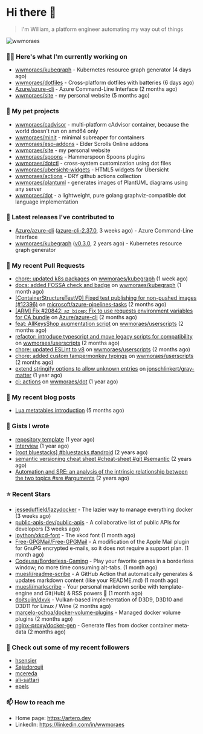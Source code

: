# Hi there 👋

> I'm William, a platform engineer automating my way out of things

<img src="https://github-readme-stats.vercel.app/api?username=wwmoraes&show_icons=true" alt="wwmoraes" />

### 👨‍💻 Here's what I'm currently working on

- [wwmoraes/kubegraph](https://github.com/wwmoraes/kubegraph) - Kubernetes resource graph generator (4 days ago)
- [wwmoraes/dotfiles](https://github.com/wwmoraes/dotfiles) - Cross-platform dotfiles with batteries (6 days ago)
- [Azure/azure-cli](https://github.com/Azure/azure-cli) - Azure Command-Line Interface (2 months ago)
- [wwmoraes/site](https://github.com/wwmoraes/site) - my personal website (5 months ago)

### 🌱 My pet projects

- [wwmoraes/cadvisor](https://github.com/wwmoraes/cadvisor) - multi-platform cAdvisor container, because the world doesn&#39;t run on amd64 only
- [wwmoraes/minit](https://github.com/wwmoraes/minit) - minimal subreaper for containers
- [wwmoraes/eso-addons](https://github.com/wwmoraes/eso-addons) - Elder Scrolls Online addons
- [wwmoraes/site](https://github.com/wwmoraes/site) - my personal website
- [wwmoraes/spoons](https://github.com/wwmoraes/spoons) - Hammerspoon Spoons plugins
- [wwmoraes/dotctl](https://github.com/wwmoraes/dotctl) - cross-system customization using dot files
- [wwmoraes/ubersicht-widgets](https://github.com/wwmoraes/ubersicht-widgets) - HTML5 widgets for Übersicht
- [wwmoraes/actions](https://github.com/wwmoraes/actions) - DRY github actions collection
- [wwmoraes/plantuml](https://github.com/wwmoraes/plantuml) - generates images of PlantUML diagrams using any server
- [wwmoraes/dot](https://github.com/wwmoraes/dot) - a lightweight, pure golang graphviz-compatible dot language implementation

### 🔭 Latest releases I've contributed to

- [Azure/azure-cli](https://github.com/Azure/azure-cli) ([azure-cli-2.37.0](https://github.com/Azure/azure-cli/releases/tag/azure-cli-2.37.0), 3 weeks ago) - Azure Command-Line Interface
- [wwmoraes/kubegraph](https://github.com/wwmoraes/kubegraph) ([v0.3.0](https://github.com/wwmoraes/kubegraph/releases/tag/v0.3.0), 2 years ago) - Kubernetes resource graph generator

### 🔨 My recent Pull Requests

- [chore: updated k8s packages](https://github.com/wwmoraes/kubegraph/pull/150) on [wwmoraes/kubegraph](https://github.com/wwmoraes/kubegraph) (1 week ago)
- [docs: added FOSSA check and badge](https://github.com/wwmoraes/kubegraph/pull/135) on [wwmoraes/kubegraph](https://github.com/wwmoraes/kubegraph) (1 month ago)
- [[ContainerStructureTestV0] Fixed test publishing for non-pushed images (#12396)](https://github.com/microsoft/azure-pipelines-tasks/pull/16079) on [microsoft/azure-pipelines-tasks](https://github.com/microsoft/azure-pipelines-tasks) (2 months ago)
- [[ARM] Fix #20842: `az bicep`: Fix to use requests environment variables for CA bundle](https://github.com/Azure/azure-cli/pull/21807) on [Azure/azure-cli](https://github.com/Azure/azure-cli) (2 months ago)
- [feat: AllKeysShop augmentation script](https://github.com/wwmoraes/userscripts/pull/38) on [wwmoraes/userscripts](https://github.com/wwmoraes/userscripts) (2 months ago)
- [refactor: introduce typescript and move legacy scripts for compatibility](https://github.com/wwmoraes/userscripts/pull/37) on [wwmoraes/userscripts](https://github.com/wwmoraes/userscripts) (2 months ago)
- [chore: updated ESLint to v8](https://github.com/wwmoraes/userscripts/pull/36) on [wwmoraes/userscripts](https://github.com/wwmoraes/userscripts) (2 months ago)
- [chore: added custom tampermonkey typings](https://github.com/wwmoraes/userscripts/pull/35) on [wwmoraes/userscripts](https://github.com/wwmoraes/userscripts) (2 months ago)
- [extend stringify options to allow unknown entries](https://github.com/jonschlinkert/gray-matter/pull/123) on [jonschlinkert/gray-matter](https://github.com/jonschlinkert/gray-matter) (1 year ago)
- [ci: actions](https://github.com/wwmoraes/dot/pull/3) on [wwmoraes/dot](https://github.com/wwmoraes/dot) (1 year ago)

### 📜 My recent blog posts

- [Lua metatables introduction](https://artero.dev/posts/lua-metatables-introduction/) (5 months ago)

### 📓 Gists I wrote

- [repository template](https://gist.github.com/75dc66767a9f487c8235c5423027f69c) (1 year ago)
- [Interview](https://gist.github.com/b2ac3c3d92414f5d57d3a0b567c78065) (1 year ago)
- [[root bluestacks] #bluestacks #android](https://gist.github.com/d5714685ebbe6fa5087f6bab489fa365) (2 years ago)
- [semantic versioning cheat sheet #cheat-sheet #git #semantic](https://gist.github.com/bd2ba1b347dd38ce9af9706388eed74f) (2 years ago)
- [Automation and SRE: an analysis of the intrinsic relationship between the two topics #sre #arguments](https://gist.github.com/1733d441d9c54a0e8164c8435ff9db8d) (2 years ago)

### ⭐ Recent Stars

- [jesseduffield/lazydocker](https://github.com/jesseduffield/lazydocker) - The lazier way to manage everything docker (3 weeks ago)
- [public-apis-dev/public-apis](https://github.com/public-apis-dev/public-apis) - A collaborative list of public APIs for developers (3 weeks ago)
- [ipython/xkcd-font](https://github.com/ipython/xkcd-font) - The xkcd font (1 month ago)
- [Free-GPGMail/Free-GPGMail](https://github.com/Free-GPGMail/Free-GPGMail) - A modification of the Apple Mail plugin for GnuPG encrypted e-mails, so it does not require a support plan. (1 month ago)
- [Codeusa/Borderless-Gaming](https://github.com/Codeusa/Borderless-Gaming) - Play your favorite games in a borderless window; no more time consuming alt-tabs.  (1 month ago)
- [muesli/readme-scribe](https://github.com/muesli/readme-scribe) - A GitHub Action that automatically generates &amp; updates markdown content (like your README.md) (1 month ago)
- [muesli/markscribe](https://github.com/muesli/markscribe) - Your personal markdown scribe with template-engine and Git(Hub) &amp; RSS powers 📜 (1 month ago)
- [doitsujin/dxvk](https://github.com/doitsujin/dxvk) - Vulkan-based implementation of D3D9, D3D10 and D3D11 for Linux / Wine (2 months ago)
- [marcelo-ochoa/docker-volume-plugins](https://github.com/marcelo-ochoa/docker-volume-plugins) - Managed docker volume plugins (2 months ago)
- [nginx-proxy/docker-gen](https://github.com/nginx-proxy/docker-gen) - Generate files from docker container meta-data (2 months ago)

### 👯 Check out some of my recent followers

- [hsensier](https://github.com/hsensier)
- [Sajadorouji](https://github.com/Sajadorouji)
- [mcereda](https://github.com/mcereda)
- [ali-sattari](https://github.com/ali-sattari)
- [epels](https://github.com/epels)

### 📫 How to reach me

- Home page: <https://artero.dev>
- LinkedIn: <https://linkedin.com/in/wwmoraes>
